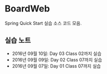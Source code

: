 BoardWeb
=======
Spring Quick Start 실습 소스 코드 모음.

실습 노트
-----------
* 2016년 09월 10일: Day 03 Class 02까지 실습
* 2016년 09월 09일: Day 02 Class 07까지 실습
* 2016년 09월 07일: Day 01 Class 07까지 실습

